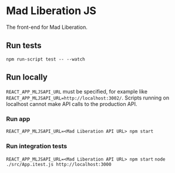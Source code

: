 # Mad Liberation JS

The front-end for Mad Liberation.

## Run tests

`npm run-script test -- --watch`

## Run locally

`REACT_APP_MLJSAPI_URL` must be specified, for example like `REACT_APP_MLJSAPI_URL=http://localhost:3002/`. Scripts running on localhost cannot make API calls to the production API.

### Run app

`REACT_APP_MLJSAPI_URL=<Mad Liberation API URL> npm start`

### Run integration tests

`REACT_APP_MLJSAPI_URL=<Mad Liberation API URL> npm start`
`node ./src/App.itest.js http://localhost:3000`
